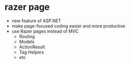 # razer page

- new feature of ASP.NET
- make page-focused coding easier and more productive
- use Razer pages instead of MVC
  - Routing
  - Models
  - ActionResult
  - Tag Helpers
  - etc
